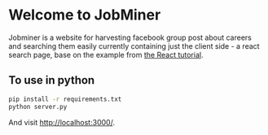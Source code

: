 # Welcome to JobMiner
Jobminer is a website for harvesting facebook group post about careers and searching them easily
currently containing just the client side - a react search page, base on the example from [the React tutorial](http://facebook.github.io/react/docs/tutorial.html).

## To use in python

```sh
pip install -r requirements.txt
python server.py
```

And visit <http://localhost:3000/>.
